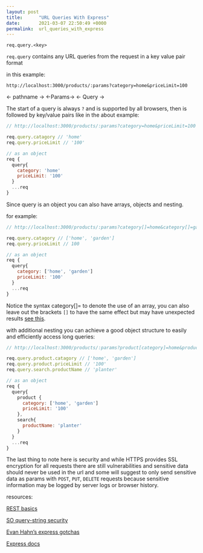 ```yaml
---
layout: post
title:      "URL Queries With Express"
date:       2021-03-07 22:50:49 +0000
permalink:  url_queries_with_express
---
```



`req.query.<key>`

`req.query` contains any URL queries from the request in a key value pair format

in this example: 

`http://localhost:3000/products/:params?category=home&priceLimit=100`

<-	     					pathname		     	  ->  <-Params->  <-        	      				Query			     	      		->  



The start of a query is always `?` and is supported by all browsers, then is followed by key/value pairs like in the about example:

```js
// http://localhost:3000/products/:params?category=home&priceLimit=100

req.query.catagory // 'home'
req.query.priceLimit // '100'

// as an object
req {
  query{
    category: 'home'
    priceLimit: '100'
  }
  ...req
}
```

Since query is an object you can also have arrays, objects and nesting.

for example:

```js
// http://localhost:3000/products/:params?category[]=home&category[]=garden&priceLimit=100

req.query.catagory // ['home', 'garden']
req.query.priceLimit // 100

// as an object
req {
  query{
    category: ['home', 'garden']
    priceLimit: '100'
  }
  ...req
}
```

Notice the syntax  category[]= to denote the use of an array, you can also leave out the brackets `[]` to have the same effect but may have unexpected results [see this](https://evanhahn.com/gotchas-with-express-query-parsing-and-how-to-avoid-them/).

with additional nesting you can achieve a good object structure to easily and efficiently access long queries:

```js
// http://localhost:3000/products/:params?product[category]=home&product[category]=garden&product[priceLimit]=100&search[productName]=planter

req.query.product.catagory // ['home', 'garden']
req.query.product.priceLimit // '100'
req.query.search.productName // 'planter'

// as an object
req {
  query{
    product {
      category: ['home', 'garden']
      priceLimit: '100'
    },
    search{
      productName: 'planter'
    }
  }
  ...req
}
```



The last thing to note here is security and while HTTPS provides SSL encryption for all requests there are still vulnerabilities and sensitive data should never be used in the url and some will suggest to only send sensitive data as params with `POST`, `PUT`, `DELETE` requests because sensitive information may be logged by server logs or browser history.



resources:

[REST basics](https://saipraveenblog.wordpress.com/2014/09/29/rest-api-best-practices/)

[SO query-string security](https://stackoverflow.com/questions/2629222/are-querystring-parameters-secure-in-https-http-ssl)

[Evan Hahn’s express gotchas](https://evanhahn.com/gotchas-with-express-query-parsing-and-how-to-avoid-them/)

[Express docs](https://expressjs.com/en/api.html)



